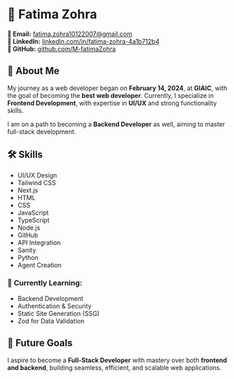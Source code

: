 

# 💫 Fatima Zohra  

**📧 Email:** [fatima.zohra10122007@gmail.com](mailto:fatima.zohra10122007@gmail.com)  
**🔗 LinkedIn:** [linkedin.com/in/fatima-zohra-4a1b712b4](https://www.linkedin.com/in/fatima-zohra-4a1b712b4/)  
**🐙 GitHub:** [github.com/M-fatimaZohra](https://github.com/M-fatimaZohra)  

## 🚀 About Me  
My journey as a web developer began on **February 14, 2024**, at **GIAIC**, with the goal of becoming the **best web developer**. Currently, I specialize in **Frontend Development**, with expertise in **UI/UX** and strong functionality skills.  

I am on a path to becoming a **Backend Developer** as well, aiming to master full-stack development.  

## 🛠️ Skills  
- UI/UX Design  
- Tailwind CSS  
- Next.js  
- HTML  
- CSS  
- JavaScript  
- TypeScript  
- Node.js  
- GitHub  
- API Integration  
- Sanity
- Python
- Agent Creation 

### 🎯 **Currently Learning:**  
- Backend Development  
- Authentication & Security  
- Static Site Generation (SSG)  
- Zod for Data Validation  
 

## 🌟 Future Goals  
I aspire to become a **Full-Stack Developer** with mastery over both **frontend and backend**, building seamless, efficient, and scalable web applications.  

